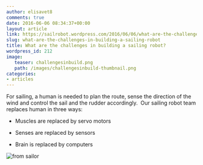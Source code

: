 ```yaml
---
author: elisavet8
comments: true
date: 2016-06-06 08:34:37+00:00
layout: article
link: https://sailrobot.wordpress.com/2016/06/06/what-are-the-challenges-in-building-a-sailing-robot/
slug: what-are-the-challenges-in-building-a-sailing-robot
title: What are the challenges in building a sailing robot?
wordpress_id: 212
image:
   teaser: challengesinbuild.png
   path: /images/challengesinbuild-thumbnail.png
categories:
- articles
---
```


For sailing, a human is needed to plan the route, sense the direction of the wind and control the sail and the rudder accordingly.  Our sailing robot team replaces human in three ways:




  * Muscles are replaced by servo motors


  * Senses are replaced by sensors


  * Brain is replaced by computers


![from sailor](https://sailrobot.files.wordpress.com/2016/06/from-sailor.png)
